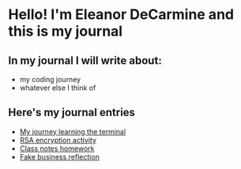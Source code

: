 # Hello! I'm Eleanor DeCarmine and this is my journal

## In my journal I will write about:

- my coding journey
- whatever else I think of

## Here's my journal entries

- [My journey learning the terminal](terminal.md)
- [RSA encryption activity](entries/encryption.md)
- [Class notes homework](homework.md)
- [Fake business reflection](websitereflection.md)
